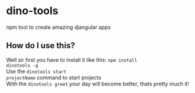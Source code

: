 # dino-tools
npm tool to create amazing djangular apps

## How do I use this?
Well sir first you have to install it like this: <code>npm install dinotools -g</code> <br>
Use the <code>dinotools start projectName</code> command to start projects <br>
With the <code>dinotools greet</code> your day will become better, thats pretty much it!
